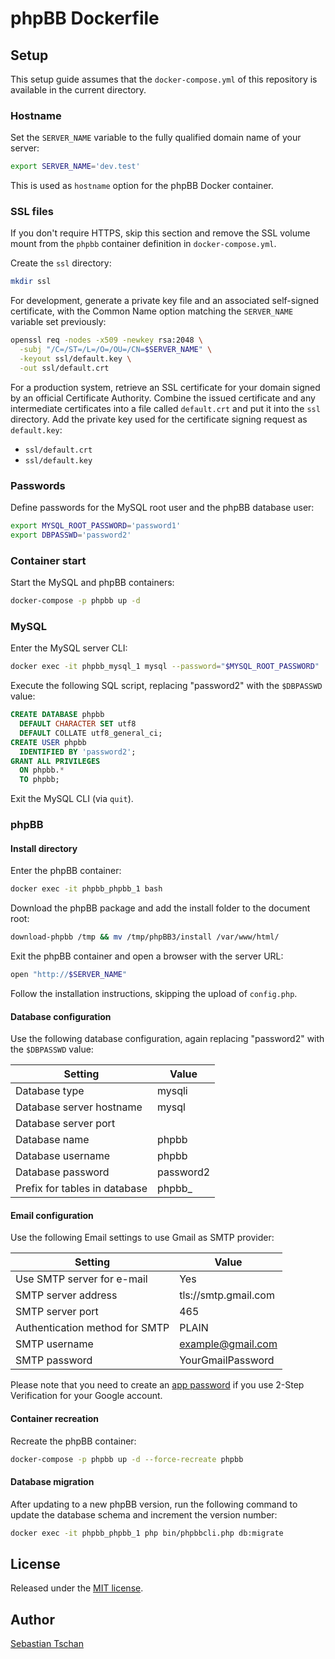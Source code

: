 # phpBB Dockerfile

## Setup
This setup guide assumes that the `docker-compose.yml` of this repository is
available in the current directory.

### Hostname
Set the `SERVER_NAME` variable to the fully qualified domain name of your
server:

```sh
export SERVER_NAME='dev.test'
```

This is used as `hostname` option for the phpBB Docker container.

### SSL files
If you don't require HTTPS, skip this section and remove the SSL volume mount
from the `phpbb` container definition in `docker-compose.yml`.

Create the `ssl` directory:

```sh
mkdir ssl
```

For development, generate a private key file and an associated self-signed
certificate, with the Common Name option matching the `SERVER_NAME` variable set
previously:

```sh
openssl req -nodes -x509 -newkey rsa:2048 \
  -subj "/C=/ST=/L=/O=/OU=/CN=$SERVER_NAME" \
  -keyout ssl/default.key \
  -out ssl/default.crt
```

For a production system, retrieve an SSL certificate for your domain signed by
an official Certificate Authority. Combine the issued certificate and any
intermediate certificates into a file called `default.crt` and put it into the
`ssl` directory. Add the private key used for the certificate signing request as
`default.key`:

- `ssl/default.crt`
- `ssl/default.key`

### Passwords
Define passwords for the MySQL root user and the phpBB database user:

```sh
export MYSQL_ROOT_PASSWORD='password1'
export DBPASSWD='password2'
```

### Container start
Start the MySQL and phpBB containers:

```sh
docker-compose -p phpbb up -d
```

### MySQL
Enter the MySQL server CLI:

```sh
docker exec -it phpbb_mysql_1 mysql --password="$MYSQL_ROOT_PASSWORD"
```

Execute the following SQL script, replacing "password2" with the `$DBPASSWD`
value:

```sql
CREATE DATABASE phpbb
  DEFAULT CHARACTER SET utf8
  DEFAULT COLLATE utf8_general_ci;
CREATE USER phpbb
  IDENTIFIED BY 'password2';
GRANT ALL PRIVILEGES
  ON phpbb.*
  TO phpbb;
```

Exit the MySQL CLI (via `quit`).

### phpBB

#### Install directory
Enter the phpBB container:

```sh
docker exec -it phpbb_phpbb_1 bash
```

Download the phpBB package and add the install folder to the document root:

```sh
download-phpbb /tmp && mv /tmp/phpBB3/install /var/www/html/
```

Exit the phpBB container and open a browser with the server URL:

```sh
open "http://$SERVER_NAME"
```

Follow the installation instructions, skipping the upload of `config.php`.  

#### Database configuration
Use the following database configuration, again replacing "password2" with the
`$DBPASSWD` value:

Setting                       | Value
------------------------------|----------
Database type                 | mysqli
Database server hostname      | mysql
Database server port          |
Database name                 | phpbb
Database username             | phpbb
Database password             | password2
Prefix for tables in database | phpbb_

#### Email configuration
Use the following Email settings to use Gmail as SMTP provider:

Setting                        | Value
-------------------------------|---------------------
Use SMTP server for e-mail     | Yes
SMTP server address            | tls://smtp.gmail.com
SMTP server port               | 465
Authentication method for SMTP | PLAIN
SMTP username                  | example@gmail.com
SMTP password                  | YourGmailPassword

Please note that you need to create an
[app password](https://security.google.com/settings/security/apppasswords)
if you use 2-Step Verification for your Google account.

#### Container recreation
Recreate the phpBB container:

```sh
docker-compose -p phpbb up -d --force-recreate phpbb
```

#### Database migration
After updating to a new phpBB version, run the following command to update the
database schema and increment the version number:

```sh
docker exec -it phpbb_phpbb_1 php bin/phpbbcli.php db:migrate
```

## License
Released under the [MIT license](http://www.opensource.org/licenses/MIT).

## Author
[Sebastian Tschan](https://blueimp.net/)

